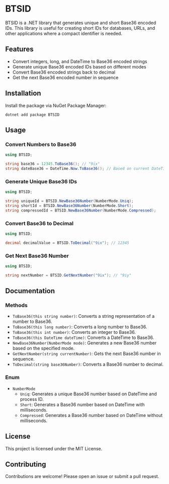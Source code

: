 # BTSID

BTSID is a .NET library that generates unique and short Base36 encoded IDs. This library is useful for creating short IDs for databases, URLs, and other applications where a compact identifier is needed.

## Features

- Convert integers, long, and DateTime to Base36 encoded strings
- Generate unique Base36 encoded IDs based on different modes
- Convert Base36 encoded strings back to decimal
- Get the next Base36 encoded number in sequence

## Installation

Install the package via NuGet Package Manager:

```shell
dotnet add package BTSID
```

## Usage

### Convert Numbers to Base36

```csharp
using BTSID;

string base36 = 12345.ToBase36(); // "9ix"
string dateBase36 = DateTime.Now.ToBase36(); // Based on current DateTime
```

### Generate Unique Base36 IDs

```csharp
using BTSID;

string uniqueId = BTSID.NewBase36Number(NumberMode.Uniq);
string shortId = BTSID.NewBase36Number(NumberMode.Short);
string compressedId = BTSID.NewBase36Number(NumberMode.Compressed);
```

### Convert Base36 to Decimal

```csharp
using BTSID;

decimal decimalValue = BTSID.ToDecimal("9ix"); // 12345
```

### Get Next Base36 Number

```csharp
using BTSID;

string nextNumber = BTSID.GetNextNumber("9ix"); // "9iy"
```

## Documentation

### Methods

- `ToBase36(this string number)`: Converts a string representation of a number to Base36.
- `ToBase36(this long number)`: Converts a long number to Base36.
- `ToBase36(this int number)`: Converts an integer to Base36.
- `ToBase36(this DateTime dateTime)`: Converts a DateTime to Base36.
- `NewBase36Number(NumberMode mode)`: Generates a new Base36 number based on the specified mode.
- `GetNextNumber(string currentNumber)`: Gets the next Base36 number in sequence.
- `ToDecimal(string base36Number)`: Converts a Base36 number to decimal.

### Enum

- `NumberMode`
  - `Uniq`: Generates a unique Base36 number based on DateTime and process ID.
  - `Short`: Generates a Base36 number based on DateTime with milliseconds.
  - `Compressed`: Generates a Base36 number based on DateTime without milliseconds.

## License

This project is licensed under the MIT License.

## Contributing

Contributions are welcome! Please open an issue or submit a pull request.
